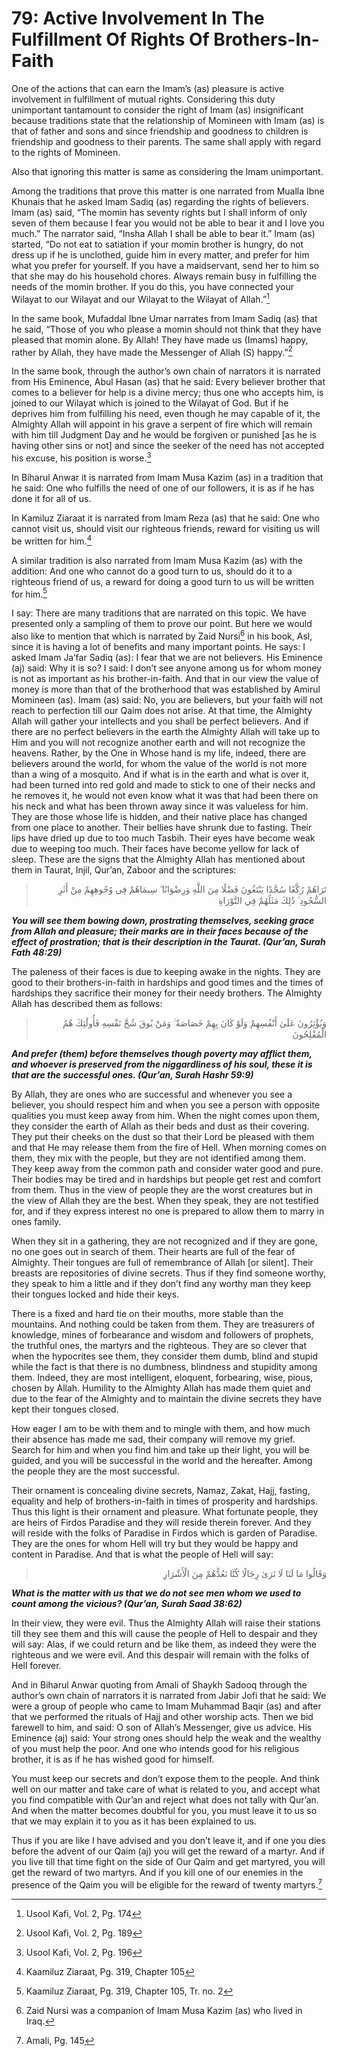 79: Active Involvement In The Fulfillment Of Rights Of Brothers-In-Faith
========================================================================

One of the actions that can earn the Imam’s (as) pleasure is active
involvement in fulfillment of mutual rights. Considering this duty
unimportant tantamount to consider the right of Imam (as) insignificant
because traditions state that the relationship of Momineen with Imam
(as) is that of father and sons and since friendship and goodness to
children is friendship and goodness to their parents. The same shall
apply with regard to the rights of Momineen.

Also that ignoring this matter is same as considering the Imam
unimportant.

Among the traditions that prove this matter is one narrated from Mualla
Ibne Khunais that he asked Imam Sadiq (as) regarding the rights of
believers. Imam (as) said, “The momin has seventy rights but I shall
inform of only seven of them because I fear you would not be able to
bear it and I love you much.” The narrator said, “Insha Allah I shall be
able to bear it.” Imam (as) started, “Do not eat to satiation if your
momin brother is hungry, do not dress up if he is unclothed, guide him
in every matter, and prefer for him what you prefer for yourself. If you
have a maidservant, send her to him so that she may do his household
chores. Always remain busy in fulfilling the needs of the momin brother.
If you do this, you have connected your Wilayat to our Wilayat and our
Wilayat to the Wilayat of Allah.”[^1]

In the same book, Mufaddal Ibne Umar narrates from Imam Sadiq (as) that
he said, “Those of you who please a momin should not think that they
have pleased that momin alone. By Allah! They have made us (Imams)
happy, rather by Allah, they have made the Messenger of Allah (S)
happy.”[^2]

In the same book, through the author’s own chain of narrators it is
narrated from His Eminence, Abul Hasan (as) that he said: Every believer
brother that comes to a believer for help is a divine mercy; thus one
who accepts him, is joined to our Wilayat which is joined to the Wilayat
of God. But if he deprives him from fulfilling his need, even though he
may capable of it, the Almighty Allah will appoint in his grave a
serpent of fire which will remain with him till Judgment Day and he
would be forgiven or punished [as he is having other sins or not] and
since the seeker of the need has not accepted his excuse, his position
is worse.[^3]

In Biharul Anwar it is narrated from Imam Musa Kazim (as) in a tradition
that he said: One who fulfills the need of one of our followers, it is
as if he has done it for all of us.

In Kamiluz Ziaraat it is narrated from Imam Reza (as) that he said: One
who cannot visit us, should visit our righteous friends, reward for
visiting us will be written for him.[^4]

A similar tradition is also narrated from Imam Musa Kazim (as) with the
addition: And one who cannot do a good turn to us, should do it to a
righteous friend of us, a reward for doing a good turn to us will be
written for him.[^5]

I say: There are many traditions that are narrated on this topic. We
have presented only a sampling of them to prove our point. But here we
would also like to mention that which is narrated by Zaid Nursi[^6] in
his book, Asl, since it is having a lot of benefits and many important
points. He says: I asked Imam Ja’far Sadiq (as): I fear that we are not
believers. His Eminence (aj) said: Why it is so? I said: I don’t see
anyone among us for whom money is not as important as his
brother-in-faith. And that in our view the value of money is more than
that of the brotherhood that was established by Amirul Momineen (as).
Imam (as) said: No, you are believers, but your faith will not reach to
perfection till our Qaim does not arise. At that time, the Almighty
Allah will gather your intellects and you shall be perfect believers.
And if there are no perfect believers in the earth the Almighty Allah
will take up to Him and you will not recognize another earth and will
not recognize the heavens. Rather, by the One in Whose hand is my life,
indeed, there are believers around the world, for whom the value of the
world is not more than a wing of a mosquito. And if what is in the earth
and what is over it, had been turned into red gold and made to stick to
one of their necks and he removes it, he would not even know what it was
that had been there on his neck and what has been thrown away since it
was valueless for him. They are those whose life is hidden, and their
native place has changed from one place to another. Their bellies have
shrunk due to fasting. Their lips have dried up due to too much Tasbih.
Their eyes have become weak due to weeping too much. Their faces have
become yellow for lack of sleep. These are the signs that the Almighty
Allah has mentioned about them in Taurat, Injil, Qur’an, Zaboor and the
scriptures:

<blockquote dir="rtl">
  <p>
تَرَاهُمْ رُكَّعًا سُجَّدًا يَبْتَغُونَ فَضْلًا مِنَ اللَّهِ
وَرِضْوَانًا ۖ سِيمَاهُمْ فِي وُجُوهِهِمْ مِنْ أَثَرِ السُّجُودِ ۚ
ذَٰلِكَ مَثَلُهُمْ فِي التَّوْرَاةِ
  </p>
</blockquote>

***You will see them bowing down, prostrating themselves, seeking grace
from Allah and pleasure; their marks are in their faces because of the
effect of prostration; that is their description in the Taurat. (Qur’an,
Surah Fath 48:29)***

The paleness of their faces is due to keeping awake in the nights. They
are good to their brothers-in-faith in hardships and good times and the
times of hardships they sacrifice their money for their needy brothers.
The Almighty Allah has described them as follows:

<blockquote dir="rtl">
  <p>
وَيُؤْثِرُونَ عَلَىٰ أَنْفُسِهِمْ وَلَوْ كَانَ بِهِمْ خَصَاصَةٌ ۚ
وَمَنْ يُوقَ شُحَّ نَفْسِهِ فَأُولَٰئِكَ هُمُ الْمُفْلِحُونَ
  </p>
</blockquote>

***And prefer (them) before themselves though poverty may afflict them,
and whoever is preserved from the niggardliness of his soul, these it is
that are the successful ones. (Qur’an, Surah Hashr 59:9)***

By Allah, they are ones who are successful and whenever you see a
believer, you should respect him and when you see a person with opposite
qualities you must keep away from him. When the night comes upon them,
they consider the earth of Allah as their beds and dust as their
covering. They put their cheeks on the dust so that their Lord be
pleased with them and that He may release them from the fire of Hell.
When morning comes on them, they mix with the people, but they are not
identified among them. They keep away from the common path and consider
water good and pure. Their bodies may be tired and in hardships but
people get rest and comfort from them. Thus in the view of people they
are the worst creatures but in the view of Allah they are the best. When
they speak, they are not testified for, and if they express interest no
one is prepared to allow them to marry in ones family.

When they sit in a gathering, they are not recognized and if they are
gone, no one goes out in search of them. Their hearts are full of the
fear of Almighty. Their tongues are full of remembrance of Allah [or
silent]. Their breasts are repositories of divine secrets. Thus if they
find someone worthy, they speak to him a little and if they don’t find
any worthy man they keep their tongues locked and hide their keys.

There is a fixed and hard tie on their mouths, more stable than the
mountains. And nothing could be taken from them. They are treasurers of
knowledge, mines of forbearance and wisdom and followers of prophets,
the truthful ones, the martyrs and the righteous. They are so clever
that when the hypocrites see them, they consider them dumb, blind and
stupid while the fact is that there is no dumbness, blindness and
stupidity among them. Indeed, they are most intelligent, eloquent,
forbearing, wise, pious, chosen by Allah. Humility to the Almighty Allah
has made them quiet and due to the fear of the Almighty and to maintain
the divine secrets they have kept their tongues closed.

How eager I am to be with them and to mingle with them, and how much
their absence has made me sad, their company will remove my grief.
Search for him and when you find him and take up their light, you will
be guided, and you will be successful in the world and the hereafter.
Among the people they are the most successful.

Their ornament is concealing divine secrets, Namaz, Zakat, Hajj,
fasting, equality and help of brothers-in-faith in times of prosperity
and hardships. Thus this light is their ornament and pleasure. What
fortunate people, they are heirs of Firdos Paradise and they will reside
therein forever. And they will reside with the folks of Paradise in
Firdos which is garden of Paradise. They are the ones for whom Hell will
try but they would be happy and content in Paradise. And that is what
the people of Hell will say:

<blockquote dir="rtl">
  <p>
وَقَالُوا مَا لَنَا لَا نَرَىٰ رِجَالًا كُنَّا نَعُدُّهُمْ مِنَ
الْأَشْرَارِ
  </p>
</blockquote>

***What is the matter with us that we do not see men whom we used to
count among the vicious? (Qur’an, Surah Saad 38:62)***

In their view, they were evil. Thus the Almighty Allah will raise their
stations till they see them and this will cause the people of Hell to
despair and they will say: Alas, if we could return and be like them, as
indeed they were the righteous and we were evil. And this despair will
remain with the folks of Hell forever.

And in Biharul Anwar quoting from Amali of Shaykh Sadooq through the
author’s own chain of narrators it is narrated from Jabir Jofi that he
said: We were a group of people who came to Imam Muhammad Baqir (as) and
after that we performed the rituals of Hajj and other worship acts. Then
we bid farewell to him, and said: O son of Allah’s Messenger, give us
advice. His Eminence (aj) said: Your strong ones should help the weak
and the wealthy of you must help the poor. And one who intends good for
his religious brother, it is as if he has wished good for himself.

You must keep our secrets and don’t expose them to the people. And think
well on our matter and take care of what is related to you, and accept
what you find compatible with Qur’an and reject what does not tally with
Qur’an. And when the matter becomes doubtful for you, you must leave it
to us so that we may explain it to you as it has been explained to us.

Thus if you are like I have advised and you don’t leave it, and if one
you dies before the advent of our Qaim (aj) you will get the reward of a
martyr. And if you live till that time fight on the side of Our Qaim and
get martyred, you will get the reward of two martyrs. And if you kill
one of our enemies in the presence of the Qaim you will be eligible for
the reward of twenty martyrs.[^7]

[^1]: Usool Kafi, Vol. 2, Pg. 174

[^2]: Usool Kafi, Vol. 2, Pg. 189

[^3]: Usool Kafi, Vol. 2, Pg. 196

[^4]: Kaamiluz Ziaraat, Pg. 319, Chapter 105

[^5]: Kaamiluz Ziaraat, Pg. 319, Chapter 105, Tr. no. 2

[^6]: Zaid Nursi was a companion of Imam Musa Kazim (as) who lived in
Iraq.

[^7]: Amali, Pg. 145


